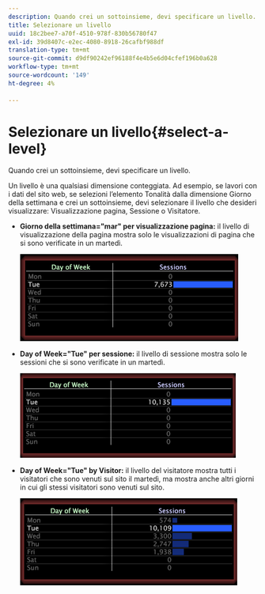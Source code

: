 ```yaml
---
description: Quando crei un sottoinsieme, devi specificare un livello.
title: Selezionare un livello
uuid: 18c2bee7-a70f-4510-978f-830b56780f47
exl-id: 39d8407c-e2ec-4080-8918-26cafbf988df
translation-type: tm+mt
source-git-commit: d9df90242ef96188f4e4b5e6d04cfef196b0a628
workflow-type: tm+mt
source-wordcount: '149'
ht-degree: 4%

---
```


# Selezionare un livello{#select-a-level}

Quando crei un sottoinsieme, devi specificare un livello.

Un livello è una qualsiasi dimensione conteggiata. Ad esempio, se lavori con i dati del sito web, se selezioni l’elemento Tonalità dalla dimensione Giorno della settimana e crei un sottoinsieme, devi selezionare il livello che desideri visualizzare: Visualizzazione pagina, Sessione o Visitatore.

* **Giorno della settimana=&quot;mar&quot; per visualizzazione pagina:** il livello di visualizzazione della pagina mostra solo le visualizzazioni di pagina che si sono verificate in un martedì.

   ![](assets/vis_Subset_byPageView.png)

* **Day of Week=&quot;Tue&quot; per sessione:** il livello di sessione mostra solo le sessioni che si sono verificate in un martedì.

   ![](assets/vis_Subset_bySession.png)

* **Day of Week=&quot;Tue&quot; by Visitor:** il livello del visitatore mostra tutti i visitatori che sono venuti sul sito il martedì, ma mostra anche altri giorni in cui gli stessi visitatori sono venuti sul sito.

   ![](assets/vis_Subset_byVisitor.png)
